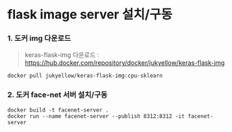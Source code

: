 # flask image server 설치/구동

### 1. 도커 img 다운로드
> keras-flask-img 다운로드 : https://hub.docker.com/repository/docker/jukyellow/keras-flask-img
```
docker pull jukyellow/keras-flask-img:cpu-sklearn
```

### 2. 도커 face-net 서버 설치/구동
```
docker build -t facenet-server .
docker run --name facenet-server --publish 8312:8312 -it facenet-server
```

